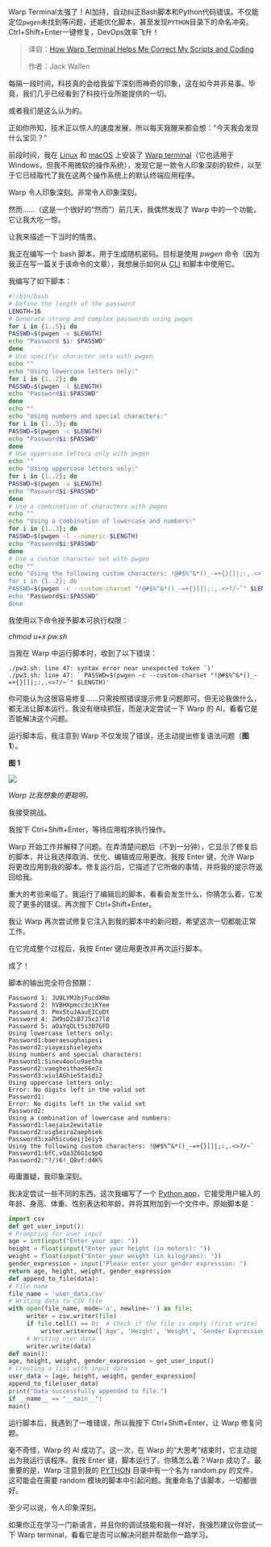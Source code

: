 <!--
title: Warp Terminal如何帮助我更正脚本和编码
cover: https://cdn.thenewstack.io/media/2025/03/b1b62fca-chris-briggs-u4t-e-ktgmg-unsplash-1.jpg
summary: Warp Terminal太强了！AI加持，自动纠正Bash脚本和Python代码错误。不仅能定位`pwgen`未找到等问题，还能优化脚本，甚至发现`PYTHON`目录下的命名冲突。Ctrl+Shift+Enter一键修复，DevOps效率飞升！
-->

Warp Terminal太强了！AI加持，自动纠正Bash脚本和Python代码错误。不仅能定位`pwgen`未找到等问题，还能优化脚本，甚至发现`PYTHON`目录下的命名冲突。Ctrl+Shift+Enter一键修复，DevOps效率飞升！

> 译自：[How Warp Terminal Helps Me Correct My Scripts and Coding](https://thenewstack.io/how-warp-terminal-helps-me-correct-my-scripts-and-coding/)
> 
> 作者：Jack Wallen

每隔一段时间，科技真的会给我留下深刻而神奇的印象，这在如今并非易事。毕竟，我们几乎已经看到了科技行业所能提供的一切。

或者我们是这么认为的。

正如你所知，技术正以惊人的速度发展，所以每天我醒来都会想：“今天我会发现什么宝贝？”

前段时间，我在 [Linux](https://thenewstack.io/introduction-to-linux-operating-system/) 和 [macOS](https://thenewstack.io/the-best-macos-terminal-emulation-programs-for-developers/) 上安装了 [Warp terminal](https://thenewstack.io/warp-vs-ghostty-which-terminal-app-meets-your-dev-needs/)（它也适用于 Windows，但我不用微软的操作系统），发现它是一款令人印象深刻的软件，以至于它已经取代了我在这两个操作系统上的默认终端应用程序。

Warp 令人印象深刻。非常令人印象深刻。

然而……（这是一个很好的“然而”）前几天，我偶然发现了 Warp 中的一个功能，它让我大吃一惊。

让我来描述一下当时的情景。

我正在编写一个 bash 脚本，用于生成随机密码。目标是使用 *pwgen* 命令（因为我正在写一篇关于该命令的文章），我想展示如何从 [CLI](https://thenewstack.io/mongodb-atlas-finally-gets-a-command-line-interface/) 和脚本中使用它。

我编写了如下脚本：

```bash
#!/bin/bash
# Define the length of the password
LENGTH=16
# Generate strong and complex passwords using pwgen
for i in {1..5}; do
PASSWD=$(pwgen -s $LENGTH)
echo "Password $i: $PASSWD"
done
# Use specific character sets with pwgen
echo ""
echo "Using lowercase letters only:"
for i in {1..2}; do
PASSWD=$(pwgen -l $LENGTH)
echo "Password$i:$PASSWD"
done
echo ""
echo "Using numbers and special characters:"
for i in {1..3}; do
PASSWD=$(pwgen -c $LENGTH)
echo "Password$i:$PASSWD"
done
# Use uppercase letters only with pwgen
echo ""
echo "Using uppercase letters only:"
for i in {1..2}; do
PASSWD=$(pwgen -u $LENGTH)
echo "Password$i:$PASSWD"
done
# Use a combination of characters with pwgen
echo ""
echo "Using a combination of lowercase and numbers:"
for i in {1..3}; do
PASSWD=$(pwgen -l --numeric-$LENGTH)
echo "Password$i:$PASSWD"
done
# Use a custom character set with pwgen
echo ""
echo "Using the following custom characters: !@#$%^&*()_-=+{}[]|;:,.<>?/~`"
for i in {1..2}; do
PASSWD=$(pwgen -c --custom-charset "!@#$%^&*()_-=+{}[]|;:,.<>?/~`" $LENGTH)
echo "Password$i:$PASSWD"
done
```

我使用以下命令授予脚本可执行权限：

*chmod u+x pw.sh*

当我在 Warp 中运行脚本时，收到了以下错误：

```text
./pw3.sh: line 47: syntax error near unexpected token `)'
./pw3.sh: line 47: ` PASSWD=$(pwgen -c --custom-charset "!@#$%^&*()_-=+{}[]|;:,.<>?/~`" $LENGTH)'
```

你可能认为这很容易修复……只需按照错误提示修复问题即可。但无论我做什么，都无法让脚本运行。我没有继续抓狂，而是决定尝试一下 Warp 的 AI，看看它是否能解决这个问题。

运行脚本后，我注意到 Warp 不仅发现了错误，还主动提出修复语法问题（**图 1**）。

**图 1**

![](https://cdn.thenewstack.io/media/2025/03/b2082cf4-warpai1.jpg)

*Warp 比我想象的更聪明。*

我接受挑战。

我按下 Ctrl+Shift+Enter，等待应用程序执行操作。

Warp 开始工作并解释了问题。在弄清楚问题后（不到一分钟），它显示了修复后的脚本，并让我选择取消、优化、编辑或应用更改。我按 Enter 键，允许 Warp 将更改应用到我的脚本。修复运行后，它描述了它所做的事情，并将我的提示符返回给我。

重大的考验来临了。我运行了编辑后的脚本，看看会发生什么，你猜怎么着，它发现了更多的错误。再次按下 Ctrl+Shift+Enter。

我让 Warp 再次尝试修复它注入到我的脚本中的新问题，希望这次一切都能正常工作。

在它完成整个过程后，我按 Enter 键应用更改并再次运行脚本。

成了！

脚本的输出完全符合预期：

```
Password 1: JU9LYMJbjFucdXRm
Password 2: hVBHXpmcc3ciKYee
Password 3: Pmx5tuJAauEICoDt
Password 4: ZH9sDZsB7J5c27l8
Password 5: aOaYqOLt5s307GFD
Using lowercase letters only:
Password1:baeraesughaipesi
Password2:yiayeishieleyohx
Using numbers and special characters:
Password1:Sineu4oolu9aetha
Password2:vaegheithaeS6eJi
Password3:wiu1AGhie5taidi2
Using uppercase letters only:
Error: No digits left in the valid set
Password1:
Error: No digits left in the valid set
Password2:
Using a combination of lowercase and numbers:
Password1:laejaix2ewitatie
Password2:uig5eira2aephiek
Password3:xah5icu6eij1eiy5
Using the following custom characters: !@#$%^&*()_-=+{}[]|;:,.<>?/~`
Password1:bfC,vQa3Z6G1c$pQ
Password2:"?/)6!_Q8vf:d4K%
```

毋庸置疑，我印象深刻。

我决定尝试一些不同的东西。这次我编写了一个 [Python app](https://thenewstack.io/how-to-use-pyscript-to-create-python-web-apps/)，它接受用户输入的年龄、身高、体重、性别表达和年龄，并将其附加到一个文件中。原始脚本是：

```python
import csv
def get_user_input():
# Prompting for user input
age = int(input("Enter your age: "))
height = float(input("Enter your height (in meters): "))
weight = float(input("Enter your weight (in kilograms): "))
gender_expression = input("Please enter your gender expression: ")
return age, height, weight, gender_expression
def append_to_file(data):
# File name
file_name = 'user_data.csv'
# Writing data to CSV file
with open(file_name, mode='a', newline='') as file:
     writer = csv.writer(file)
     if file.tell() == 0:  # Check if the file is empty (first write)
         writer.writerow(['Age', 'Height', 'Weight', 'Gender Expression'])
     # Writing user data
     writer.write(data)
def main():
age, height, weight, gender_expression = get_user_input()
# Creating a list with input data
user_data = [age, height, weight, gender_expression]
append_to_file(user_data)
print("Data successfully appended to file.")
if __name__ == "__main__":
main()
```

运行脚本后，我遇到了一堆错误，所以我按下 Ctrl+Shift+Enter，让 Warp 修复问题。

毫不奇怪，Warp 的 AI 成功了。这一次，在 Warp 的“大思考”结束时，它主动提出为我运行该程序。我按 Enter 键，脚本运行了。你猜怎么着？Warp 成功了。最重要的是，Warp 注意到我的 [PYTHON](https://thenewstack.io/python/) 目录中有一个名为 random.py 的文件，这可能会在需要 random 模块的脚本中引起问题。我重命名了该脚本，一切都很好。

至少可以说，令人印象深刻。

如果你正在学习一门新语言，并且你的调试技能和我一样好，我强烈建议你尝试一下 Warp terminal，看看它是否可以解决问题并帮助你一路学习。